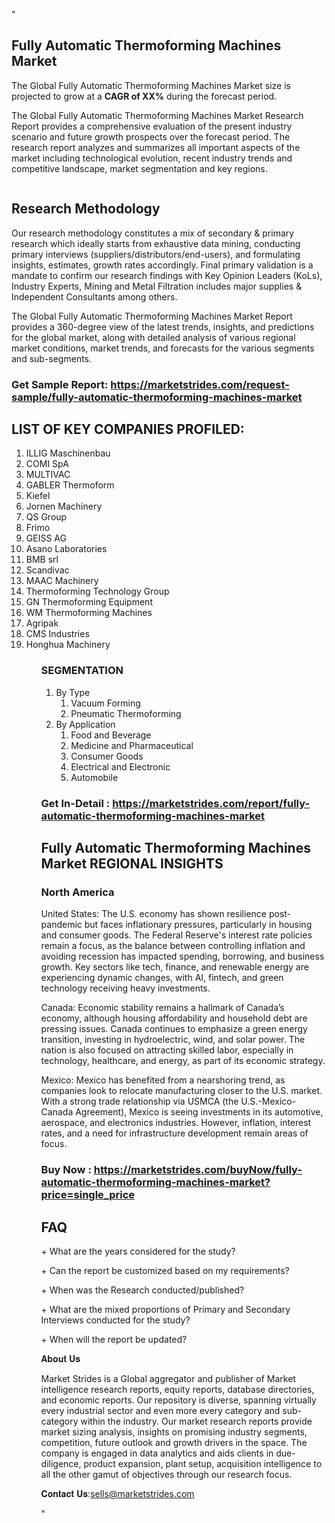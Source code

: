 "<h2>Fully Automatic Thermoforming Machines Market</h2>
<p>The Global Fully Automatic Thermoforming Machines Market size is projected to grow at a <strong>CAGR of XX%</strong> during the forecast period.</p>
<p>The Global Fully Automatic Thermoforming Machines Market Research Report provides a comprehensive evaluation of the present industry scenario and future growth prospects over the forecast period. The research report analyzes and summarizes all important aspects of the market including technological evolution, recent industry trends and competitive landscape, market segmentation and key regions.</p>
<p><img style=""width: 100%;"" src=""https://marketstrides.com//uploads/images/marketstrides-051.png"" alt=""Fully Automatic Thermoforming Machines Market Report Analysis"" /></p>
<h2>Research Methodology</h2>
<p>Our research methodology constitutes a mix of secondary &amp; primary research which ideally starts from exhaustive data mining, conducting primary interviews (suppliers/distributors/end-users), and formulating insights, estimates, growth rates accordingly. Final primary validation is a mandate to confirm our research findings with Key Opinion Leaders (KoLs), Industry Experts, Mining and Metal Filtration includes major supplies &amp; Independent Consultants among others.</p>
<p>The Global Fully Automatic Thermoforming Machines Market Report provides a 360-degree view of the latest trends, insights, and predictions for the global market, along with detailed analysis of various regional market conditions, market trends, and forecasts for the various segments and sub-segments.</p>
<h3><strong>Get Sample Report: <a href=
https://marketstrides.com/request-sample/fully-automatic-thermoforming-machines-market>https://marketstrides.com/request-sample/fully-automatic-thermoforming-machines-market</a></strong></h3>
<h2>LIST OF KEY COMPANIES PROFILED:</h2>
<p><ol><li>
ILLIG Maschinenbau</li><li>COMI SpA</li><li>MULTIVAC</li><li>GABLER Thermoform</li><li>Kiefel</li><li>Jornen Machinery</li><li>QS Group</li><li>Frimo</li><li>GEISS AG</li><li>Asano Laboratories</li><li>BMB srl</li><li>Scandivac</li><li>MAAC Machinery</li><li>Thermoforming Technology Group</li><li>GN Thermoforming Equipment</li><li>WM Thermoforming Machines</li><li>Agripak</li><li>CMS Industries</li><li>Honghua Machinery


</li><ol></p>
<h3>SEGMENTATION</h3>
<p><ol><li>By Type<ol><li>Vacuum Forming</li><li>Pneumatic Thermoforming</li></ol></li><li>By Application<ol><li>Food and Beverage</li><li>Medicine and Pharmaceutical</li><li>Consumer Goods</li><li>Electrical and Electronic</li><li>Automobile</li></ol></li></ol></p>
<h3><strong>Get In-Detail : <a href=https://marketstrides.com/report/fully-automatic-thermoforming-machines-market>https://marketstrides.com/report/fully-automatic-thermoforming-machines-market</a></strong></h3>
<h2>Fully Automatic Thermoforming Machines Market REGIONAL INSIGHTS</h2>
<h3>North America</h3>
<p>United States: The U.S. economy has shown resilience post-pandemic but faces inflationary pressures, particularly in housing and consumer goods. The Federal Reserve's interest rate policies remain a focus, as the balance between controlling inflation and avoiding recession has impacted spending, borrowing, and business growth. Key sectors like tech, finance, and renewable energy are experiencing dynamic changes, with AI, fintech, and green technology receiving heavy investments.</p>
<p>Canada: Economic stability remains a hallmark of Canada’s economy, although housing affordability and household debt are pressing issues. Canada continues to emphasize a green energy transition, investing in hydroelectric, wind, and solar power. The nation is also focused on attracting skilled labor, especially in technology, healthcare, and energy, as part of its economic strategy.</p>
<p>Mexico: Mexico has benefited from a nearshoring trend, as companies look to relocate manufacturing closer to the U.S. market. With a strong trade relationship via USMCA (the U.S.-Mexico-Canada Agreement), Mexico is seeing investments in its automotive, aerospace, and electronics industries. However, inflation, interest rates, and a need for infrastructure development remain areas of focus.</p>
<h3><strong>Buy Now : <a href=https://marketstrides.com/buyNow/fully-automatic-thermoforming-machines-market?price=single_price>https://marketstrides.com/buyNow/fully-automatic-thermoforming-machines-market?price=single_price</a></strong></h3>
<h2>FAQ</h2>
<p>+ What are the years considered for the study?</p>
<p>+ Can the report be customized based on my requirements?</p>
<p>+ When was the Research conducted/published?</p>
<p>+ What are the mixed proportions of Primary and Secondary Interviews conducted for the study?</p>
<p>+ When will the report be updated?</p>
<p>𝐀𝐛𝐨𝐮𝐭 𝐔𝐬</p>
<p>Market Strides is a Global aggregator and publisher of Market intelligence research reports, equity reports, database directories, and economic reports. Our repository is diverse, spanning virtually every industrial sector and even more every category and sub-category within the industry. Our market research reports provide market sizing analysis, insights on promising industry segments, competition, future outlook and growth drivers in the space. The company is engaged in data analytics and aids clients in due-diligence, product expansion, plant setup, acquisition intelligence to all the other gamut of objectives through our research focus.</p>
<p>𝐂𝐨𝐧𝐭𝐚𝐜𝐭 𝐔𝐬:<a href=mailto:sells@marketstrides.com>sells@marketstrides.com</a></p>"
